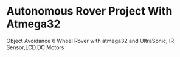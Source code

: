 # Autonomous Rover Project With Atmega32
 Object Avoidance 6 Wheel Rover with atmega32 and UltraSonic, IR Sensor,LCD,DC Motors 
